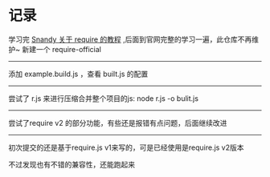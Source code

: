 记录
======

学习完 [Snandy 关于 require 的教程](http://www.cnblogs.com/snandy/category/360589.html) ,后面到官网完整的学习一遍，此仓库不再维护~ 新建一个 require-official

- - -

添加 example.build.js ，查看 built.js 的配置

- - -

尝试了 r.js 来进行压缩合并整个项目的js: node r.js -o bulit.js

- - -

尝试了require v2 的部分功能，有些还是报错有点问题，后面继续改进

- - -

初次提交的还是基于require.js v1来写的，可是已经使用是require.js v2版本

不过发现也有不错的兼容性，还能跑起来